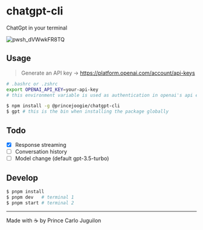 # chatgpt-cli

ChatGpt in your terminal

![pwsh_dVWwkFR8TQ](https://github.com/princejoogie/chatgpt-cli/assets/47204120/8f986d38-33e6-4064-bb10-6cb5ef6af87c)

## Usage

> Generate an API key -> https://platform.openai.com/account/api-keys
```bash
# .bashrc or .zshrc
export OPENAI_API_KEY=your-api-key
# this environment variable is used as authentication in openai's api endpoints
```

```bash
$ npm install -g @princejoogie/chatgpt-cli
$ gpt # this is the bin when installing the package globally
```

## Todo

- [x] Response streaming
- [ ] Conversation history
- [ ] Model change (default gpt-3.5-turbo)

## Develop

```bash
$ pnpm install
$ pnpm dev   # terminal 1
$ pnpm start # terminal 2
```

---

Made with ☕ by Prince Carlo Juguilon
